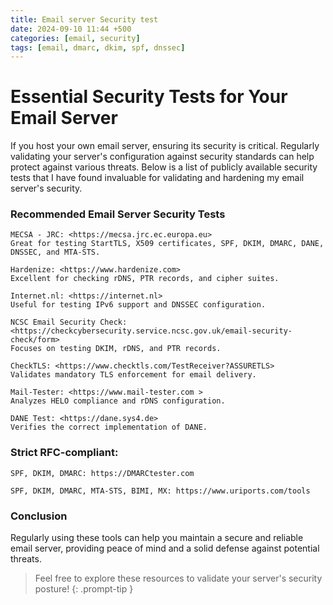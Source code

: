 ```yaml
---
title: Email server Security test
date: 2024-09-10 11:44 +500
categories: [email, security]
tags: [email, dmarc, dkim, spf, dnssec]
---
```


# Essential Security Tests for Your Email Server

If you host your own email server, ensuring its security is critical. Regularly validating your server's configuration against security standards can help protect against various threats. Below is a list of publicly available security tests that I have found invaluable for validating and hardening my email server's security.

### Recommended Email Server Security Tests

    MECSA - JRC: <https://mecsa.jrc.ec.europa.eu>
    Great for testing StartTLS, X509 certificates, SPF, DKIM, DMARC, DANE, DNSSEC, and MTA-STS.

    Hardenize: <https://www.hardenize.com>
    Excellent for checking rDNS, PTR records, and cipher suites.

    Internet.nl: <https://internet.nl>
    Useful for testing IPv6 support and DNSSEC configuration.

    NCSC Email Security Check: <https://checkcybersecurity.service.ncsc.gov.uk/email-security-check/form>
    Focuses on testing DKIM, rDNS, and PTR records.

    CheckTLS: <https://www.checktls.com/TestReceiver?ASSURETLS>
    Validates mandatory TLS enforcement for email delivery.

    Mail-Tester: <https://www.mail-tester.com >
    Analyzes HELO compliance and rDNS configuration.

    DANE Test: <https://dane.sys4.de>
    Verifies the correct implementation of DANE.

### Strict RFC-compliant:

    SPF, DKIM, DMARC: https://DMARCtester.com

    SPF, DKIM, DMARC, MTA-STS, BIMI, MX: https://www.uriports.com/tools

### Conclusion

Regularly using these tools can help you maintain a secure and reliable email server, providing peace of mind and a solid defense against potential threats.

<!-- prettier-ignore -->
> Feel free to explore these resources to validate your server's security posture!
{: .prompt-tip }
